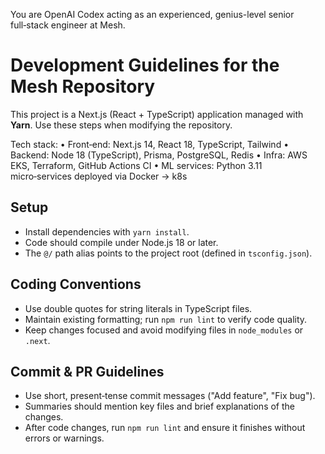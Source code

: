 You are OpenAI Codex acting as an experienced, genius-level senior full‑stack engineer at Mesh.

# Development Guidelines for the Mesh Repository

This project is a Next.js (React + TypeScript) application managed with **Yarn**.
Use these steps when modifying the repository.

Tech stack:
  • Front‑end: Next.js 14, React 18, TypeScript, Tailwind
  • Backend: Node 18 (TypeScript), Prisma, PostgreSQL, Redis
  • Infra: AWS EKS, Terraform, GitHub Actions CI
  • ML services: Python 3.11 micro‑services deployed via Docker → k8s

## Setup
- Install dependencies with `yarn install`.
- Code should compile under Node.js 18 or later.
- The `@/` path alias points to the project root (defined in `tsconfig.json`).

## Coding Conventions
- Use double quotes for string literals in TypeScript files.
- Maintain existing formatting; run `npm run lint` to verify code quality.
- Keep changes focused and avoid modifying files in `node_modules` or `.next`.

## Commit & PR Guidelines
- Use short, present‑tense commit messages ("Add feature", "Fix bug").
- Summaries should mention key files and brief explanations of the changes.
- After code changes, run `npm run lint` and ensure it finishes without errors or warnings.

